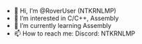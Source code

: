 - 👋 Hi, I’m @RoverUser (NTKRNLMP)
- 👀 I’m interested in C/C++, Assembly
- 🌱 I’m currently learning Assembly
- 📫 How to reach me: Discord: NTKRNLMP
<!---
✨
--->
